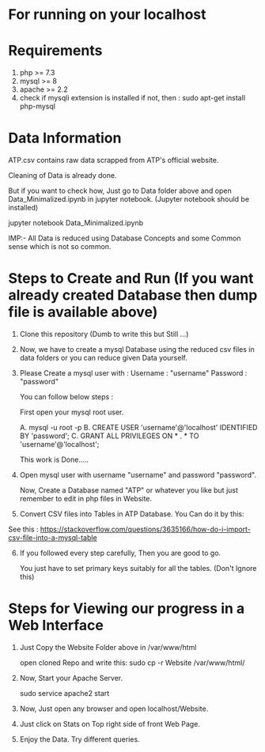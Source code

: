 # For running on your localhost

# Requirements
1. php >= 7.3
2. mysql >= 8
3. apache >= 2.2
4. check if mysqli extension is installed
   if not, then :  sudo apt-get install php-mysql


# Data Information

ATP.csv contains raw data scrapped from ATP's official website.

Cleaning of Data is already done.

But if you want to check how, Just go to Data folder above and open Data_Minimalized.ipynb in jupyter notebook.
(Jupyter notebook should be installed)

jupyter notebook Data_Minimalized.ipynb

IMP:-  All Data is reduced using Database Concepts and some Common sense which is not so common.


# Steps to Create and Run   (If you want already created Database then dump file is available above)

1. Clone this repository (Dumb to write this but Still ...)
2. Now, we have to create a mysql Database using the reduced csv files in data folders or you can reduce given Data yourself.
3. Please Create a mysql user with : 
   Username : "username"
   Password : "password"
   
   You can follow below steps : 
   
   First open your mysql root user. 
   
   A. mysql -u root -p
   B. CREATE USER 'username'@'localhost' IDENTIFIED BY 'password';
   C. GRANT ALL PRIVILEGES ON * . * TO 'username'@'localhost';
   
   This work is Done.....
   
4. Open mysql user with username "username" and password "password".
   
   Now, Create a Database named "ATP" or whatever you like but just remember to edit in php files in Website.

5. Convert CSV files into Tables in ATP Database.
   You Can do it by this:
  
  See this : https://stackoverflow.com/questions/3635166/how-do-i-import-csv-file-into-a-mysql-table
  
6. If you followed every step carefully, Then you are good to go.

   You just have to set primary keys suitably for all the tables. (Don't Ignore this)
   
   

# Steps for Viewing our progress in a Web Interface

1. Just Copy the Website Folder above in /var/www/html
    
   open cloned Repo and write this:
   sudo cp -r Website /var/www/html/
 
 
2. Now, Start your Apache Server.
  
   sudo service apache2 start
   
   
3. Now, Just open any browser and open localhost/Website.

4. Just click on Stats on Top right side of front Web Page.

5. Enjoy the Data. Try different queries.
  


